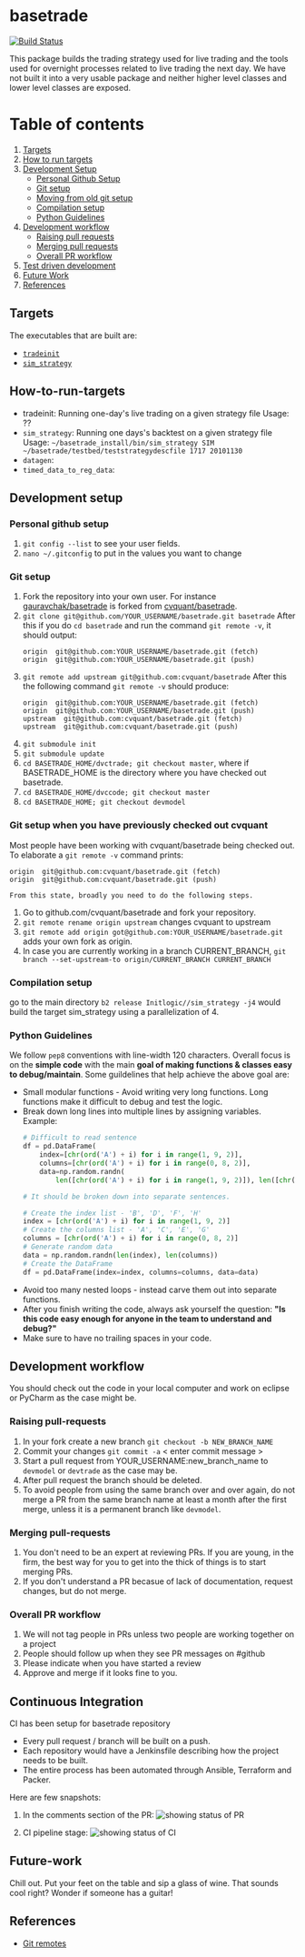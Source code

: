 # basetrade
[![Build Status](http://stratdev.qplum.co:8080/buildStatus/icon?job=qdata-testing)](http://stratdev.qplum.co:8080/job/qdata-testing/)


This package builds the trading strategy used for live trading and the
tools used for overnight processes related to live trading the next day.
We have not built it into a very usable package and neither higher
level classes and lower level classes are exposed.

# Table of contents
1. [Targets](#targets)
1. [How to run targets](#how-to-run-targets)
1. [Development Setup](#development-setup)
    * [Personal Github Setup](#personal-github-setup)
    * [Git setup](#git-setup)
    * [Moving from old git setup](#git-setup-when-you-have-previously-checked-out-cvquant)
    * [Compilation setup](#compilation-setup)
    * [Python Guidelines](#python-guidelines)
1. [Development workflow](#development-workflow)
    * [Raising pull requests](#raising-pull-request)
    * [Merging pull requests](#merging-pull-request)
    * [Overall PR workflow](#overall-pr-workflow)
1. [Test driven development](#continuous-integration)
1. [Future Work](#future-work)
1. [References](#references)

## Targets
The executables that are built are:
* [`tradeinit`](https://github.com/cvquant/basetrade/blob/devtrade/InitLogic/base_trade_init.cpp)
* [`sim_strategy`](https://github.com/cvquant/basetrade/blob/devmodel/InitLogic/sim_strategy.cpp)


## How-to-run-targets
* tradeinit: Running one-day's live trading on a given strategy file
Usage: ??
* `sim_strategy`: Running one days's backtest on a given strategy file
Usage: `~/basetrade_install/bin/sim_strategy SIM ~/basetrade/testbed/teststrategydescfile 1717 20101130`
* `datagen`:
* `timed_data_to_reg_data`:



## Development setup

### Personal github setup
1. `git config --list` to see your user fields.
1. `nano ~/.gitconfig` to put in the values you want to change

### Git setup
1. Fork the repository into your own user. For instance
[gauravchak/basetrade](https://github.com/gauravchak/basetrade) is forked from [cvquant/basetrade](https://github.com/cvquant/basetrade).
1. `git clone git@github.com/YOUR_USERNAME/basetrade.git basetrade`
After this if you do `cd basetrade` and run the command `git remote -v`, it should output:
      ```
      origin  git@github.com:YOUR_USERNAME/basetrade.git (fetch)
      origin  git@github.com:YOUR_USERNAME/basetrade.git (push)
      ```
1. `git remote add upstream git@github.com:cvquant/basetrade`
After this the following command `git remote -v` should produce:
      ```
      origin  git@github.com:YOUR_USERNAME/basetrade.git (fetch)
      origin  git@github.com:YOUR_USERNAME/basetrade.git (push)
      upstream  git@github.com:cvquant/basetrade.git (fetch)
      upstream  git@github.com:cvquant/basetrade.git (push)
      ```
1. `git submodule init`
1. `git submodule update`
1. `cd BASETRADE_HOME/dvctrade; git checkout master`, where if BASETRADE_HOME is the directory where you have checked out basetrade.
1. `cd BASETRADE_HOME/dvccode; git checkout master`
1. `cd BASETRADE_HOME; git checkout devmodel`

### Git setup when you have previously checked out cvquant
Most people have been working with cvquant/basetrade being checked out. To elaborate a `git remote -v` command prints:
```
origin  git@github.com:cvquant/basetrade.git (fetch)
origin  git@github.com:cvquant/basetrade.git (push)
```
	From this state, broadly you need to do the following steps.
1. Go to github.com/cvquant/basetrade and fork your repository.
1. `git remote rename origin upstream` changes cvquant to upstream
1. `git remote add origin got@github.com:YOUR_USERNAME/basetrade.git` adds your own fork as origin.
1. In case you are currently working in a branch CURRENT_BRANCH, `git branch --set-upstream-to origin/CURRENT_BRANCH CURRENT_BRANCH`

### Compilation setup
go to the main directory
`b2 release Initlogic//sim_strategy -j4` would build the target sim_strategy using a parallelization of 4.

### Python Guidelines

We follow `pep8` conventions with line-width 120 characters.
Overall focus is on the **simple code** with the main **goal of making
functions & classes easy to debug/maintain**.
Some guildelines that help achieve the above goal are:
* Small modular functions - Avoid writing very long functions.
  Long functions make it difficult to debug and test the logic.
* Break down long lines into multiple lines by assigning variables.
  Example:
  ```python
  # Difficult to read sentence
  df = pd.DataFrame(
      index=[chr(ord('A') + i) for i in range(1, 9, 2)],
      columns=[chr(ord('A') + i) for i in range(0, 8, 2)],
      data=np.random.randn(
          len([chr(ord('A') + i) for i in range(1, 9, 2)]), len([chr(ord('A') + i) for i in range(0, 8, 2)])))

  # It should be broken down into separate sentences.

  # Create the index list - 'B', 'D', 'F', 'H'
  index = [chr(ord('A') + i) for i in range(1, 9, 2)]
  # Create the columns list - 'A', 'C', 'E', 'G'
  columns = [chr(ord('A') + i) for i in range(0, 8, 2)]
  # Generate random data
  data = np.random.randn(len(index), len(columns))
  # Create the DataFrame
  df = pd.DataFrame(index=index, columns=columns, data=data)
  ```
* Avoid too many nested loops -
  instead carve them out into separate functions.
* After you finish writing the code, always ask yourself the question:
  **"Is this code easy enough for anyone in the team to understand and debug?"**
* Make sure to have no trailing spaces in your code.

## Development workflow
You should check out the code in your local computer and work on eclipse or PyCharm as the case might be.

### Raising pull-requests
1. In your fork create a new branch `git checkout -b NEW_BRANCH_NAME`
1. Commit your changes `git commit -a` < enter commit message >
1. Start a pull request from YOUR_USERNAME:new_branch_name to
`devmodel` or `devtrade` as the case may be.
1. After pull request the branch should be deleted.
1. To avoid people from using the same branch over and over again, do
   not merge a PR from the same branch name at least a month after the
   first merge, unless it is a permanent branch like `devmodel`.

### Merging pull-requests
1. You don't need to be an expert at reviewing PRs. If you are young,
   in the firm, the best way for you to get into the thick of things
   is to start merging PRs.
1. If you don't understand a PR becasue of lack of documentation,
   request changes, but do not merge.

### Overall PR workflow
1. We will not tag people in PRs unless two people are working together on a project
2. People should follow up when they see PR messages on #github
3. Please indicate when you have started a review
4. Approve and merge if it looks fine to you.

## Continuous Integration 
CI has been setup for basetrade repository
* Every pull request / branch will be built on a push. 
* Each repository would have a Jenkinsfile describing how the project needs to be built. 
* The entire process has been automated through Ansible, Terraform and Packer. 

Here are few snapshots:

1. In the comments section of the PR: 
![showing status of PR](docs/comments_section_PR_CI_basetrade.png?raw=true "showing status of PR") 

2. CI pipeline stage:
![showing status of CI](docs/CI_pipeine_page_CI_basetrade.png?raw=true "showing status of CI")

## Future-work
Chill out. Put your feet on the table and sip a glass of wine. That sounds cool right? Wonder if someone has a guitar!

## References
* [Git remotes](https://help.github.com/articles/configuring-a-remote-for-a-fork/#platform-linux)
